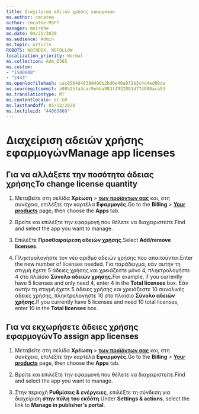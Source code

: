```yaml
---
title: Διαχείριση αδειών χρήσης εφαρμογών
ms.author: cmcatee
author: cmcatee-MSFT
manager: mnirkhe
ms.date: 04/21/2020
ms.audience: Admin
ms.topic: article
ROBOTS: NOINDEX, NOFOLLOW
localization_priority: Normal
ms.collection: Adm_O365
ms.custom:
- "1500008"
- "2443"
ms.openlocfilehash: cac8564d4939d498b2bd0e40a971b3c4d4ed09da
ms.sourcegitcommit: a98b25fa3cac9ebba983f4932881d774880aca93
ms.translationtype: MT
ms.contentlocale: el-GR
ms.lasthandoff: 05/13/2020
ms.locfileid: "44063869"
---
```

# <a name="manage-app-licenses"></a><span data-ttu-id="bd32f-102">Διαχείριση αδειών χρήσης εφαρμογών</span><span class="sxs-lookup"><span data-stu-id="bd32f-102">Manage app licenses</span></span>

## <a name="to-change-license-quantity"></a><span data-ttu-id="bd32f-103">Για να αλλάξετε την ποσότητα άδειας χρήσης</span><span class="sxs-lookup"><span data-stu-id="bd32f-103">To change license quantity</span></span>

1. <span data-ttu-id="bd32f-104">Μεταβείτε στη σελίδα **Χρέωση**  >  **[των προϊόντων σας](https://go.microsoft.com/fwlink/p/?linkid=842054)** και, στη συνέχεια, επιλέξτε την καρτέλα **Εφαρμογές.**</span><span class="sxs-lookup"><span data-stu-id="bd32f-104">Go to the **Billing** > **[Your products](https://go.microsoft.com/fwlink/p/?linkid=842054)** page, then choose the **Apps** tab.</span></span>

2. <span data-ttu-id="bd32f-105">Βρείτε και επιλέξτε την εφαρμογή που θέλετε να διαχειριστείτε.</span><span class="sxs-lookup"><span data-stu-id="bd32f-105">Find and select the app you want to manage.</span></span>  

3. <span data-ttu-id="bd32f-106">Επιλέξτε **Προσθαφαίρεση αδειών χρήσης**.</span><span class="sxs-lookup"><span data-stu-id="bd32f-106">Select **Add/remove licenses**.</span></span>

4. <span data-ttu-id="bd32f-107">Πληκτρολογήστε τον νέο αριθμό αδειών χρήσης που απαιτούνται.</span><span class="sxs-lookup"><span data-stu-id="bd32f-107">Enter the new number of licenses needed.</span></span> <span data-ttu-id="bd32f-108">Για παράδειγμα, εάν αυτήν τη στιγμή έχετε 5 άδειες χρήσης και χρειάζεστε μόνο 4, πληκτρολογήστε 4 στο πλαίσιο **Σύνολο αδειών χρήσης.**</span><span class="sxs-lookup"><span data-stu-id="bd32f-108">For example, if you currently have 5 licenses and only need 4, enter 4 in the **Total licenses** box.</span></span> <span data-ttu-id="bd32f-109">Εάν αυτήν τη στιγμή έχετε 5 άδειες χρήσης και χρειάζεστε 10 συνολικές άδειες χρήσης, πληκτρολογήστε 10 στο πλαίσιο **Σύνολο αδειών χρήσης.**</span><span class="sxs-lookup"><span data-stu-id="bd32f-109">If you currently have 5 licenses and need 10 total licenses, enter 10 in the **Total licenses** box.</span></span>

## <a name="to-assign-app-licenses"></a><span data-ttu-id="bd32f-110">Για να εκχωρήσετε άδειες χρήσης εφαρμογών</span><span class="sxs-lookup"><span data-stu-id="bd32f-110">To assign app licenses</span></span>

1. <span data-ttu-id="bd32f-111">Μεταβείτε στη σελίδα **Χρέωση**  >  **[των προϊόντων σας](https://go.microsoft.com/fwlink/p/?linkid=842054)** και, στη συνέχεια, επιλέξτε την καρτέλα **Εφαρμογές.**</span><span class="sxs-lookup"><span data-stu-id="bd32f-111">Go to the **Billing** > **[Your products](https://go.microsoft.com/fwlink/p/?linkid=842054)** page, then choose the **Apps** tab.</span></span>

2. <span data-ttu-id="bd32f-112">Βρείτε και επιλέξτε την εφαρμογή που θέλετε να διαχειριστείτε.</span><span class="sxs-lookup"><span data-stu-id="bd32f-112">Find and select the app you want to manage.</span></span>  

3. <span data-ttu-id="bd32f-113">Στην περιοχή **Ρυθμίσεις & ενέργειες**, επιλέξτε τη σύνδεση για διαχείριση **στην πύλη του εκδότη**.</span><span class="sxs-lookup"><span data-stu-id="bd32f-113">Under **Settings & actions**, select the link to **Manage in publisher's portal**.</span></span>